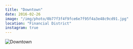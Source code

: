 ```yaml
---
title: "Downtown"
date: 2016-02-26
image: "/img/photo/0b77f3f4f9fce6e7f95f4a3e48c9cd91.jpg"
location: "Financial District"
instagram: true
---
```


![Downtown](/img/photo/0b77f3f4f9fce6e7f95f4a3e48c9cd91.jpg)
